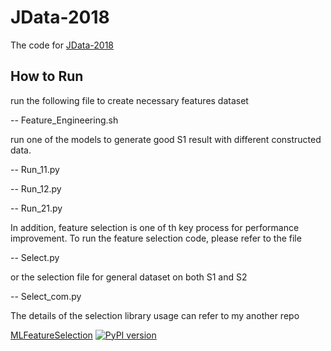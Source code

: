 # JData-2018
The code for [JData-2018](https://jdata.jd.com/html/detail.html?id=2)

## How to Run

run the following file to create necessary features dataset

 -- Feature_Engineering.sh

run one of the models to generate good S1 result with different constructed data.

 -- Run_11.py

 -- Run_12.py

 -- Run_21.py

In addition, feature selection is one of th key process for performance improvement. To run the feature selection code, please refer to the file

 -- Select.py

or the selection file for general dataset on both S1 and S2

 -- Select_com.py

The details of the selection library usage can refer to my another repo

[MLFeatureSelection](https://github.com/duxuhao/Feature-Selection)
[![PyPI version](https://badge.fury.io/py/MLFeatureSelection.svg)](https://pypi.org/project/MLFeatureSelection/)